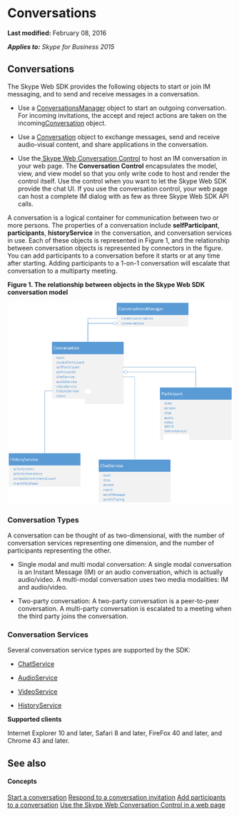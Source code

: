 
# Conversations

 **Last modified:** February 08, 2016

 _**Applies to:** Skype for Business 2015_

## Conversations

The Skype Web SDK provides the following objects to start or join IM messaging, and to send and receive messages in a conversation.


- Use a [ConversationsManager](http://technet.microsoft.com/library/b412eed4-1cbe-4471-ae3d-c4f38a8f7284%28Office.14%29.aspx) object to start an outgoing conversation. For incoming invitations, the accept and reject actions are taken on the incoming[Conversation](http://technet.microsoft.com/library/0c5a6d3a-d3cb-40c0-96f3-0d42c36af4a8%28Office.14%29.aspx) object.
    
- Use a [Conversation](http://technet.microsoft.com/library/0c5a6d3a-d3cb-40c0-96f3-0d42c36af4a8%28Office.14%29.aspx) object to exchange messages, send and receive audio-visual content, and share applications in the conversation.
    
- Use the[ Skype Web Conversation Control]( /UseConversationControl.md) to host an IM conversation in your web page. The **Conversation Control** encapsulates the model, view, and view model so that you only write code to host and render the control itself. Use the control when you want to let the Skype Web SDK provide the chat UI. If you use the conversation control, your web page can host a complete IM dialog with as few as three Skype Web SDK API calls.
    
A conversation is a logical container for communication between two or more persons. The properties of a conversation include  **selfParticipant**, **participants**, **historyService** in the conversation, and conversation services in use. Each of these objects is represented in Figure 1, and the relationship between conversation objects is represented by connectors in the figure. You can add participants to a conversation before it starts or at any time after starting. Adding participants to a 1-on-1 conversation will escalate that conversation to a multiparty meeting.


**Figure 1. The relationship between objects in the Skype Web SDK conversation model**

![SkypeWebSDK_ConvObjects](images/7bb0af54-be7a-4c3b-a41c-516b8e7bcd04.png)
### Conversation Types

A conversation can be thought of as two-dimensional, with the number of conversation services representing one dimension, and the number of participants representing the other.


- Single modal and multi modal conversation: A single modal conversation is an Instant Message (IM) or an audio conversation, which is actually audio/video. A multi-modal conversation uses two media modalities: IM and audio/video.
    
- Two-party conversation: A two-party conversation is a peer-to-peer conversation. A multi-party conversation is escalated to a meeting when the third party joins the conversation.
    

### Conversation Services

Several conversation service types are supported by the SDK:


- [ChatService](http://technet.microsoft.com/library/738a2869-3d8e-4901-b666-348c204f5195%28Office.14%29.aspx)
    
- [AudioService](http://technet.microsoft.com/library/7a070090-351b-4ab2-a157-f667b5afb7e1%28Office.14%29.aspx)
    
- [VideoService](http://technet.microsoft.com/library/7b1dc369-0680-4263-b625-14bca72cb2fa%28Office.14%29.aspx)
    
- [HistoryService](http://technet.microsoft.com/library/920d4b6d-4001-49a4-b4bb-6e5c4e9a85a3%28Office.14%29.aspx)
    
 **Supported clients**

Internet Explorer 10 and later, Safari 8 and later, FireFox 40 and later, and Chrome 43 and later.


## See also


#### Concepts


[Start a conversation]( /StartConversation.md)
[Respond to a conversation invitation]( /RespondToInvitation.md)
[Add participants to a conversation]( /AddParticipants.md)
[Use the Skype Web Conversation Control in a web page]( /UseConversationControl.md)
